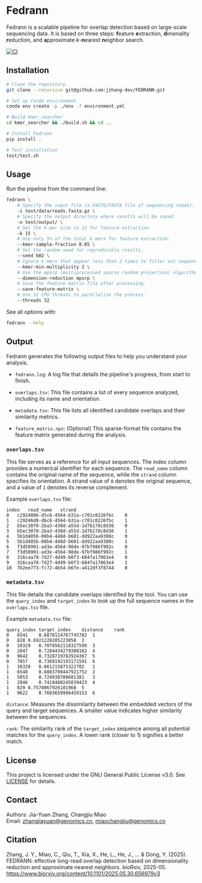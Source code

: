 # Fedrann

Fedrann is a scalable pipeline for overlap detection based on large-scale sequencing data. It is based on three steps: **f**eature **e**xtraction, **d**imenality **r**eduction, and **a**pproximate *k*-**n**earest **n**eighbor search. 

[![CI](https://github.com/jzhang-dev/FEDRANN/actions/workflows/ci.yml/badge.svg)](https://github.com/jzhang-dev/FEDRANN/actions/workflows/ci.yml)

## Installation

```bash
# Clone the repository
git clone --recursive git@github.com:jzhang-dev/FEDRANN.git

# Set up Conda environment
conda env create -p ./env -f environment.yml

# Build kmer_searcher
cd kmer_searcher && ./build.sh && cd ..

# Install Fedrann
pip install .

# Test installation
test/test.sh
```

## Usage

Run the pipeline from the command line:

```bash
fedrann \
    # Specify the input file (a FASTQ/FASTA file of sequencing reads).
    -i test/data/reads.fasta.gz \
    # Specify the output directory where results will be saved.
    -o test/output/ \
    # Set the k-mer size to 15 for feature extraction.
    -k 15 \
    # Use only 5% of the total k-mers for feature extraction.
    --kmer-sample-fraction 0.05 \
    # Set the random seed for reproducible results.
    --seed 602 \
    # Ignore k-mers that appear less than 2 times to filter out sequencing errors.
    --kmer-min-multiplicity 2 \
    # Use the mpsrp (multiprocessed sparse random projection) algorithm for dimension reduction.
    --dimension-reduction mpsrp \
    # Save the feature matrix file after processing.
    --save-feature-matrix \
    # Use 32 CPU threads to parallelize the process.
    --threads 32
```

See all options with:

```bash
fedrann --help
```

## Output

Fedrann generates the following output files to help you understand your analysis.

- `fedrann.log`: A log file that details the pipeline's progress, from start to finish.

- `overlaps.tsv`: This file contains a list of every sequence analyzed, including its name and orientation.

- `metadata.tsv`: This file lists all identified candidate overlaps and their similarity metrics.

- `feature_matrix.npz`: (Optional) This sparse-format file contains the feature matrix generated during the analysis.

### `overlaps.tsv`
This file serves as a reference for all input sequences. The index column provides a numerical identifier for each sequence. The `read_name` column contains the original name of the sequence, while the `strand` column specifies its orientation. A strand value of `0` denotes the original sequence, and a value of `1` denotes its reverse complement.

Example `overlaps.tsv` file:
```
index   read_name   strand
0   c2924806-d5c6-4564-b31a-c701c0226fbc    0
1   c29246d8-d6c6-4564-b31a-c701c0226fbc    1
2   b5ec3070-2ba3-430d-a55d-1d7b178c8d36    0
3   b5ec3070-2ba3-430d-a55d-1d7b178c8d36    1
4   5b1d405b-08b4-448d-b601-dd922aa9380c    0
5   5b1d405b-08b4-448d-b601-dd922aa9380c    1
6   f3d50991-ad3e-4564-98de-97bf986f992c    0
7   f3d50991-ad3e-4564-98de-97bf986f992c    1
8   316caa78-7d27-4d49-b0f3-684fa17063e4    0
9   316caa78-7d27-4d49-b0f3-684fa17063e4    1
10  7b2ee773-fc72-4b54-b6fe-a412df3f8744    0
```

### `metadata.tsv`
This file details the candidate overlaps identified by the tool. You can use the `query_index` and `target_index` to look up the full sequence names in the `overlaps.tsv` file.

Example `metadata.tsv` file:
```
query_index target_index    distance    rank
0   6541    0.6878114767745782  1
0   828 0.6921228205223058  2
0   10329   0.7078562118327599  3
0   2847    0.7284434279308162  4
0   9642    0.7328719782924367  5
0   7857    0.7369192193171591  6
1   10328   0.661215875322702   1
1   6540    0.6803799447921752  2
1   5053    0.724938780681381   3
1   2846    0.7418480245039423  4
1   829 0.7578067926101968  5
1   9622    0.7603659996459153  6
```
`distance`: Measures the dissimilarity between the embedded vectors of the query and target sequences. A smaller value indicates higher similarity between the sequences.

`rank`: The similarity rank of the `target_index` sequence among all potential matches for the `query_index`. A lower rank (closer to 1) signifies a better match.

## License

This project is licensed under the GNU General Public License v3.0. See [LICENSE](LICENSE) for details.

## Contact

Authors: Jia-Yuan Zhang, Changjiu Miao  
Email: zhangjiayuan@genomics.cn, miaochangjiu@genomics.cn

## Citation

Zhang, J. Y., Miao, C., Qiu, T., Xia, X., He, L., He, J., ... & Dong, Y. (2025). FEDRANN: effective long-read overlap detection based on dimensionality reduction and approximate nearest neighbors. bioRxiv, 2025-05. https://www.biorxiv.org/content/10.1101/2025.05.30.656979v3




